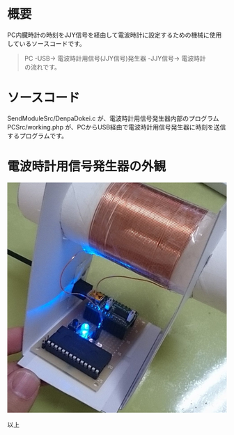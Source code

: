 # 概要
PC内臓時計の時刻をJJY信号を経由して電波時計に設定するための機械に使用しているソースコードです。
> PC -USB-> 電波時計用信号(JJY信号)発生器 -JJY信号-> 電波時計  
の流れです。

# ソースコード
SendModuleSrc/DenpaDokei.c が、電波時計用信号発生器内部のプログラム  
PCSrc/working.php が、PCからUSB経由で電波時計用信号発生器に時刻を送信するプログラムです。

# 電波時計用信号発生器の外観
![SyncDenpaTokeiImg](https://github.com/torunxxx001/SyncDenpaTokei/raw/master/Cmm7pnRUIAAykgz.jpg)

以上
